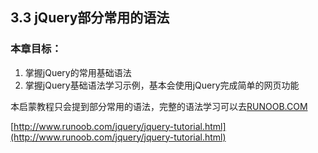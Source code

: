 ## 3.3 jQuery部分常用的语法

### 本章目标：

1. 掌握jQuery的常用基础语法
2. 掌握jQuery基础语法学习示例，基本会使用jQuery完成简单的网页功能

本启蒙教程只会提到部分常用的语法，完整的语法学习可以去[RUNOOB.COM](http://www.runoob.com/jquery/jquery-tutorial.html)

[http://www.runoob.com/jquery/jquery-tutorial.html](http://www.runoob.com/jquery/jquery-tutorial.html)





